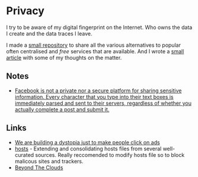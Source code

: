 # Privacy
I try to be aware of my digital fingerprint on the Internet. Who owns the data I create and the data traces I leave.

I made a [small repository](https://github.com/nikitavoloboev/privacy-respecting#privacy-respecting) to share all the various alternatives to popular often centralised and _free_ services that are available. And I wrote a [small article](https://medium.com/@NikitaVoloboev/like-a-dog-on-a-leash-c0cdb8839079) with some of my thoughts on the matter.

## Notes
- [Facebook is not a private nor a secure platform for sharing sensitive information. Every character that you type into their text boxes is immediately parsed and sent to their servers, regardless of whether you actually complete a post and submit it.](https://www.reddit.com/r/privacy/comments/79x7u3/facebook_employees_just_opened_a_privately_shared/)

## Links
- [We are building a dystopia just to make people click on ads](https://www.ted.com/talks/zeynep_tufekci_we_re_building_a_dystopia_just_to_make_people_click_on_ads#t-8834)
- [hosts](https://github.com/StevenBlack/hosts) - Extending and consolidating hosts files from several well-curated sources. Really reccomended to modify hosts file so to block malicous sites and trackers.
- [Beyond The Clouds](https://ind.ie/beyond-the-clouds/)